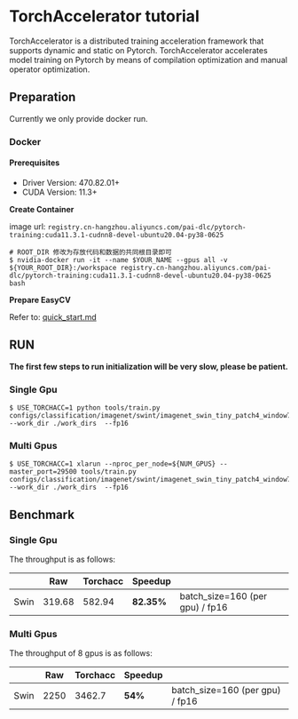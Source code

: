 # TorchAccelerator tutorial

TorchAccelerator is a distributed training acceleration framework that supports dynamic and static on Pytorch. TorchAccelerator accelerates model training on Pytorch by means of compilation optimization and manual operator optimization.

## Preparation

Currently we only provide docker run.

### Docker

#### Prerequisites

- Driver Version: 470.82.01+
- CUDA Version: 11.3+

**Create Container**

image url: `registry.cn-hangzhou.aliyuncs.com/pai-dlc/pytorch-training:cuda11.3.1-cudnn8-devel-ubuntu20.04-py38-0625`

```shell
# ROOT_DIR 修改为存放代码和数据的共同根目录即可
$ nvidia-docker run -it --name $YOUR_NAME --gpus all -v ${YOUR_ROOT_DIR}:/workspace registry.cn-hangzhou.aliyuncs.com/pai-dlc/pytorch-training:cuda11.3.1-cudnn8-devel-ubuntu20.04-py38-0625 bash
```

**Prepare EasyCV**

Refer to: [quick_start.md](https://github.com/alibaba/EasyCV/blob/master/docs/source/quick_start.md)

## RUN

**The first few steps to run initialization will be very slow, please be patient.**

### Single Gpu

```shell
$ USE_TORCHACC=1 python tools/train.py configs/classification/imagenet/swint/imagenet_swin_tiny_patch4_window7_224_jpg_torchacc.py --work_dir ./work_dirs  --fp16
```

### Multi Gpus

```shell
$ USE_TORCHACC=1 xlarun --nproc_per_node=${NUM_GPUS} --master_port=29500 tools/train.py configs/classification/imagenet/swint/imagenet_swin_tiny_patch4_window7_224_jpg_torchacc.py --work_dir ./work_dirs  --fp16
```

## Benchmark

### Single Gpu

The throughput is as follows:

|      | Raw    | Torchacc | Speedup    |                                 |
| ---- | ------ | -------- | ---------- | ------------------------------- |
| Swin | 319.68 | 582.94   | **82.35%** | batch_size=160 (per gpu) / fp16 |

### Multi Gpus

The throughput of 8 gpus is as follows:

|      | Raw  | Torchacc | Speedup |                                 |
| ---- | ---- | -------- | ------- | ------------------------------- |
| Swin | 2250 | 3462.7   | **54%** | batch_size=160 (per gpu) / fp16 |
